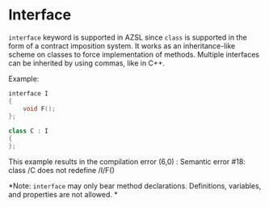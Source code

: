 # Interface
`interface` keyword is supported in AZSL since `class` is supported in the form of a contract imposition system. It works as an inheritance-like scheme on classes to force implementation of methods. Multiple interfaces can be inherited by using commas, like in C++. 

Example: 
```cpp
interface I
{
    void F();
};
 
class C : I
{
};
```

This example results in the compilation error
    (6,0) : Semantic error #18: class /C does not redefine /I/F()

*Note: `interface` may only bear method declarations. Definitions, variables, and properties are not allowed. *